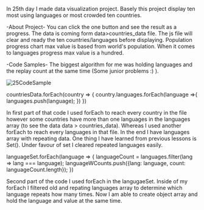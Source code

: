 <!-- <div align="center">
  <h1> 30 Days Of JavaScript: World Countries Data Visualization</h1>
  <a class="header-badge" target="_blank" href="https://www.linkedin.com/in/asabeneh/">
  <img src="https://img.shields.io/badge/style--5eba00.svg?label=LinkedIn&logo=linkedin&style=social">
  </a>
  <a class="header-badge" target="_blank" href="https://twitter.com/Asabeneh">
  <img alt="Twitter Follow" src="https://img.shields.io/twitter/follow/asabeneh?style=social">
  </a>

<sub>Author:
<a href="https://www.linkedin.com/in/asabeneh/" target="_blank">Asabeneh Yetayeh</a><br>
<small> January, 2020</small>
</sub>

</div>

[<< Day 24](../24_Day_Project_solar_system/24_day_project_solar_system.md) | [Day 26 >>](../26_Day_World_countries_data_visualization_2/26_day_world_countries_data_visualization_2.md)

![Thirty Days Of JavaScript](../images/banners/day_1_25.png)

- [Day 25](#day-25)
	- [Exercises](#exercises)
		- [Exercise: Level 1](#exercise-level-1)

# Day 25

## Exercises

### Exercise: Level 1

1. Visualize the ten most populated countries and the ten most spoken languages in the world using DOM(HTML, CSS, JS)

![Bar Graph](./../images/projects/dom_min_project_bar_graph_day_5.1.gif)

![Bar Graph](./../images/projects/dom_min_project_bar_graph_day_5.1.png)

🎉 CONGRATULATIONS ! 🎉

[<< Day 24](../24_Day_Project_soloar_system/24_day_project_soloar_system.md) | [Day 26 >>](../26_Day_World_countries_data_visualization_2/26_day_world_countries_data_visualization_2.md) -->

In 25th day I made data visualization project. Basely this project display ten most using languages or most crowded ten countries.

-About Project-
You can click the one button and see the result as a progress. The data is coming form data>countries_data file. The js file will clear and ready the ten countries/languages before displaying. Population progress chart max value is based from world's population. When it comes to languages progress max value is a hundred.

-Code Samples-
The biggest algorithm  for me was holding languages and the replay count at the same time (Some junior problems :) ).

![25CodeSample](https://user-images.githubusercontent.com/45101301/208662064-51c6f758-f13c-4925-9e97-db5799e1e778.PNG)

 countriesData.forEach(country => {
        country.languages.forEach(language =>{
            languages.push(language);
        })
    })

In first part of that code I used forEach to reach every country in the file however some countries have more than one languages in the languages array (to see the data data > countries_data). Whereas I used another forEach to reach every languages in that file. In the end I have languages array with repeating data. One thing I have learned from previous lessons is Set().
Under favour of set I cleared repeated languages easily.

  languageSet.forEach(language => {
   languageCount = languages.filter(lang => lang === language);
   languageWCounts.push({lang: language, count: languageCount.length});
   })
  
Second part of the code I used forEach in the langugaeSet. Inside of my forEach I filtered old and repating languages array to determine which language repeats how many times. Now I am able to create object array and hold the language and value at the same time.
